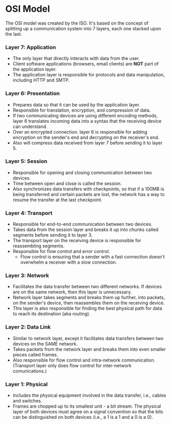 # OSI Model

The OSI model was created by the ISO. It's based on the concept of splitting up a communication system into 7 layers, each one stacked upon the last.

### Layer 7: Application

* The only layer that directly interacts with data from the user.
* Client software applications (browsers, email clients) are **NOT** part of the application layer.
* The application layer is responsible for protocols and data manipulation, including HTTP and SMTP.

### Layer 6: Presentation

* Prepares data so that it can be used by the application layer.
* Responsible for translation, encryption, and compression of data.
* If two communicating devices are using different encoding methods, layer 6 translates incoming data into a syntax that the receiving device can understand.
* Over an encrypted connection. layer 6 is responsible for adding encryption on the sender's end and decrypting on the receiver's end.
* Also will compress data received from layer 7 before sending it to layer 5.

### Layer 5: Session

* Responsible for opening and closing communication between two devices.
* Time between open and close is called the session.
* Also synchronizes data transfers with checkpoints, so that if a 100MB is being transferred and certain packets are lost, the network has a way to resume the transfer at the last checkpoint.

### Layer 4: Transport

* Responsible for end-to-end communication between two devices.
* Takes data from the session layer and breaks it up into chunks called segments before sending it to layer 3.
* The transport layer on the receiving device is responsible for reassembling segments.
* Responsible for flow control and error control.
  * Flow control is ensuring that a sender with a fast connection doesn't overwhelm a receiver with a slow connection.

### Layer 3: Network

* Facilitates the data transfer between two different networks.  If devices are on the same network, then this layer is unnecessary.
* Network layer takes segments and breaks them up further, into packets, on the sender's device, then reassembles them on the receiving device.
* This layer is also responsible for finding the best physical path for data to reach its destination (aka routing).

### Layer 2: Data Link

* Similar to network layer, except it facilitates data transfers between two devices on the SAME network.
* Takes packets from the network layer and breaks them into even smaller pieces called frames.
* Also responsible for flow control and intra-network communication. (Transport layer only does flow control for inter-network comunications.)

### Layer 1: Physical

* Includes the physical equipment involved in the data transfer, i.e., cables and switches.
* Frames are chopped up to its smallest unit - a bit stream.  The physical layer of both devices must agree on a signal convention so that the bits can be distinguished on both devices (i.e., a 1 is a 1 and a 0 is a 0).







